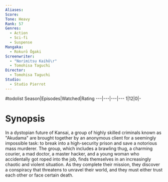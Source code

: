 ```yaml
---
Aliases:
Score:
Tone: Heavy
Rank: 57
Genres:
  - Action
  - Sci-fi
  - Suspense
Mangaka:
  - Rokurō Ōgaki
Screenwriter:
  - "Norimitsu Kaihō\r"
  - Tomohisa Taguchi
Director:
  - Tomohisa Taguchi
Studio:
  - Studio Pierrot
---
```

#todolist
Season|Episodes|Watched|Rating
---|---|---|---
1|12|0|-

# Synopsis
In a dystopian future of Kansai, a group of highly skilled criminals known as "Akudama" are brought together by an anonymous client for a seemingly impossible task: to break into a high-security prison and save a notorious mass murderer. The group, which includes a brawling thug, a charming courier, a mad doctor, a master hacker, and a young woman who accidentally got roped into the job, finds themselves in an increasingly chaotic and violent situation. As they complete their mission, they discover a conspiracy that threatens to unravel their world, and they must either trust each other or face certain death.